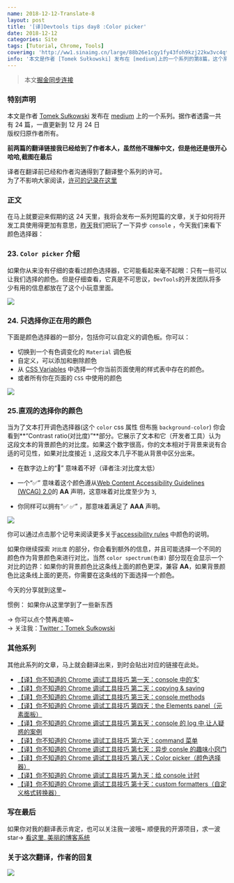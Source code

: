 ```yaml
---
name: 2018-12-12-Translate-8
layout: post
title: '[译]Devtools tips day8 :Color picker'
date: 2018-12-12
categories: Site
tags: [Tutorial, Chrome, Tools]
coverimg: 'http://ww1.sinaimg.cn/large/88b26e1cgy1fy43foh9kzj22kw3vc4qt.jpg'
info: '本文是作者 [Tomek Sułkowski] 发布在 [medium]上的一个系列的第8篇，这个系列一共有24篇'
---
```


> 本文[掘金同步连接](https://juejin.im/post/5c0ee12551882545e24ef291)

### 特别声明

本文是作者 [Tomek Sułkowski](https://twitter.com/sulco) 发布在 [medium](https://medium.com) 上的一个系列。据作者透露一共有 24 篇，一直更新到 12 月 24 日<br>
版权归原作者所有。<br>

**前两篇的翻译链接我已经给到了作者本人，虽然他不理解中文，但是他还是很开心哈哈,截图在最后**<br>

译者在翻译前已经和作者沟通得到了翻译整个系列的许可。<br>
为了不影响大家阅读，[许可的记录在这里](https://juejin.im/post/5c09a80151882521c81168a2)<br>

### 正文

在马上就要迎来假期的这 24 天里，我将会发布一系列短篇的文章，关于如何将开发工具使用得更加有意思，[昨天](https://juejin.im/post/5c0a8ce6f265da6141716329)我们把玩了一下异步 `console` ，今天我们来看下颜色选择器：

### 23. `Color picker` 介绍

如果你从来没有仔细的查看过颜色选择器，它可能看起来毫不起眼：只有一些可以让我们选择的颜色。但是仔细查看，它真是不可思议，`DevTools`的开发团队将多少有用的信息都放在了这个小玩意里面。

![](https://cdn-images-1.medium.com/max/1600/1*xR_2_OX2jEfh6egjl8axKw.gif)

### 24. 只选择你正在用的颜色

下面是颜色选择器的一部分，包括你可以自定义的调色板。你可以：

- 切换到一个有色调变化的 `Material` 调色板
- 自定义，可以添加和删除颜色
- 从 [CSS Variables](https://developer.mozilla.org/en-US/docs/Web/CSS/Using_CSS_variables) 中选择一个你当前页面使用的样式表中存在的颜色。
- 或者所有你在页面的 `CSS` 中使用的颜色

![](https://cdn-images-1.medium.com/max/2000/1*7zZO_8VvE8yWYIW0CKkmRg.png)

### 25.直观的选择你的颜色

当为了文本打开调色选择器(这个 `color` css 属性 但布施 `background-color`) 你会看到**“Contrast ratio(对比度)”**部分。它展示了文本和它（开发者工具）认为这段文本的背景颜色的对比度。如果这个数字很高，你的文本相对于背景来说有合适的可见性，如果对比度接近 `1` ,这段文本几乎不能从背景中区分出来。

- 在数字边上的“🚫” 意味着不好（译者注:对比度太低）
- 一个“✅” 意味着这个颜色遵从[Web Content Accessibility Guidelines (WCAG) 2.0](https://www.w3.org/TR/UNDERSTANDING-WCAG20/conformance.html)的 **AA** 声明，这意味着对比度至少为 `3`,

- 你同样可以拥有“✅ ✅” ，那意味着满足了 **AAA** 声明。

![](https://cdn-images-1.medium.com/max/1200/1*SCkMU2nqgMZOfBgIBkYdLA.gif)

你可以通过点击那个记号来阅读更多关于[accessibility rules](https://developers.google.com/web/fundamentals/accessibility/accessible-styles#color_and_contrast) 中颜色的说明。

如果你继续探索 `对比度` 的部分，你会看到额外的信息，并且可能选择一个不同的颜色作为背景颜色来进行对比，当然 `color spectrum(色谱)` 部分现在会显示一个对比的边界：如果你的背景颜色比这条线上面的颜色更深，兼容 **AA**，如果背景颜色比这条线上面的更亮，你需要在这条线的下面选择一个颜色。

今天的分享就到这里~

惯例： 如果你从这里学到了一些新东西

→ 你可以点个赞再走嘛~<br>
→ 关注我：[Twitter：Tomek Sułkowski](https://twitter.com/sulco)

### 其他系列

其他此系列的文章，马上就会翻译出来，到时会贴出对应的链接在此处。

- [【译】你不知道的 Chrome 调试工具技巧 第一天：console 中的'\$'](https://juejin.im/post/5c09a80151882521c81168a2)
- [【译】你不知道的 Chrome 调试工具技巧 第二天：copying & saving](https://juejin.im/post/5c0a0d5ff265da61117a1c75)
- [【译】你不知道的 Chrome 调试工具技巧 第三天：console methods](https://juejin.im/post/5c0a8ce6f265da6141716329)
- [【译】你不知道的 Chrome 调试工具技巧 第四天：the Elements panel（元素面板）](https://juejin.im/post/5c0d2d85f265da612061a62f)
- [【译】你不知道的 Chrome 调试工具技巧 第五天：console 的 log 中,让人疑惑的案例](https://juejin.im/post/5c0edc31f265da611c26d08a)
- [【译】你不知道的 Chrome 调试工具技巧 第六天：command 菜单](https://juejin.im/post/5c0ee12551882545e24ef291)
- [【译】你不知道的 Chrome 调试工具技巧 第七天：异步 consle 的趣味小窍门](https://juejin.im/post/5c0fdfc46fb9a049b13e0d82)
- [【译】你不知道的 Chrome 调试工具技巧 第八天：Color picker（颜色选择器）](https://juejin.im/post/5c10d9d1f265da6118019028)
- [【译】你不知道的 Chrome 调试工具技巧 第九天：给 console 计时](https://juejin.im/post/5c11809ef265da61141c76f1)
- [【译】你不知道的 Chrome 调试工具技巧 第十天：custom formatters（自定义格式转换器）](https://juejin.im/post/5c1365a9e51d452f8e6034cb)


### 写在最后

如果你对我的翻译表示肯定，也可以关注我一波哦~
顺便我的开源项目，求一波 star→ [看这里, 美丽的博客系统](https://github.com/DendiSe7enGitHub/vue-blog-generater)

### 关于这次翻译，作者的回复

![](https://user-gold-cdn.xitu.io/2018/12/7/167893638e8c8caf?w=646&h=672&f=jpeg&s=89766)
